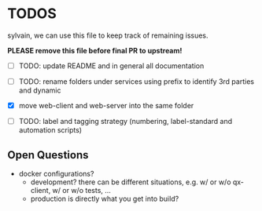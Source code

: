 # TODOS

sylvain, we can use this file to keep track of remaining issues.

**PLEASE remove this file before final PR to upstream!**

- [ ] TODO: update README and in general all documentation
- [ ] TODO: rename folders under services using prefix to identify 3rd parties and dynamic
- [x] move web-client and web-server into the same folder
- [ ] TODO: label and tagging strategy (numbering, label-standard and automation scripts)


## Open Questions

- docker configurations?
  - development? there can be different situations, e.g. w/ or w/o qx-client, w/ or w/o tests, ...
  - production is directly what you get into build?
